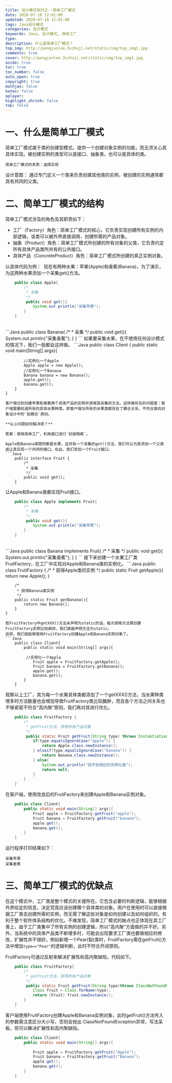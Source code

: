 ```yaml
---
title: 设计模式系列之--简单工厂模式
date: 2020-07-18 12:01:00
updated: 2020-07-18 12:01:00
tags: Java设计模式
categories: 设计模式
keywords: Java, 设计模式, 简单工厂
type: 
description: 什么是简单工厂模式？
top_img: http://pengjunlee.3vzhuji.net/static/img/top_img1.jpg
comments: true
cover: http://pengjunlee.3vzhuji.net/static/img/top_img1.jpg
aside: true
toc: true
toc_number: false
auto_open: true
copyright: true
mathjax: false
katex: false
aplayer:
highlight_shrink: false
top: false
---
```

# 一、什么是简单工厂模式

简单工厂模式属于类的创建型模式。提供一个创建对象实例的功能，而无须关心其具体实现。被创建实例的类型可以是接口、抽象类，也可以是具体的类。 

`简单工厂模式的本质：选择实现 `

设计意图： 通过专门定义一个类来负责创建其他类的实例，被创建的实例通常都具有共同的父类。

# 二、简单工厂模式的结构

简单工厂模式涉及的角色及其职责如下：

- 工厂（Factory）角色：简单工厂模式的核心，它负责实现创建所有实例的内部逻辑，该类可以被外界直接调用，创建所需的产品对象。  
- 抽象（Product）角色：简单工厂模式所创建的所有对象的父类，它负责约定所有具体产品类所共有的公共接口。  
- 具体产品（ConcreteProduct）角色：简单工厂模式所创建的真正实例对象。

以具体代码为例： 
现在有两种水果：苹果(Apple)和香蕉(Banana)，为了演示，为这两种水果添加一个采集get()方法。

```Java
	public class Apple{
	    /*
	     * 采集
	     */
	     public void get(){
	        System.out.println("采集苹果");
	    }
	}
```
<br>
```Java
	public class Banana{
	    /*
	     * 采集
	     */
	    public void get(){
	        System.out.println("采集香蕉");
	    }
	}
```
如果要采集水果，在不使用任何设计模式的情况下，我们一般都会这样做。
```Java
	public class Client {
	    public static void main(String[] args){
	 
	        //实例化一个Apple
	        Apple apple = new Apple();
	        //实例化一个Banana
	        Banana banana = new Banana();
	        apple.get();
	        banana.get();
	    }
	}
```
客户端分别创建苹果和香蕉两个具体产品的实例并调用其采集的方法，这样做存在的问题是：客户端需要知道所有的具体水果种类，即客户端与所有的水果类都存在了耦合关系，不符合面向对象设计中的`低耦合`原则。

**以上问题如何解决呢？**

答案：使用简单工厂，利用接口进行`封装隔离`。 

Apple和Banana类既然都是水果，且共有一个采集的get()方法，我们可以为其添加一个父类或让其实现一个共同的接口。在此，我们添加一个Fruit接口。  
```Java
	public interface Fruit {
	    /*
	     * 采集
	     */
	    public void get();
	}
```
让Apple和Banana类都实现Fruit接口。  
```Java
	public class Apple implements Fruit{
	    /*
	     * 采集
	     */
	     public void get(){
	        System.out.println("采集苹果");
	    }
	}
```
<br>
```Java
	public class Banana implements Fruit{
	    /*
	     * 采集
	     */
	     public void get(){
	        System.out.println("采集香蕉");
	    }
	}
```
接下来创建一个水果工厂类FruitFactory，在工厂中实现对Apple和Banana类的实例化。  
```Java
	public class FruitFactory {
	    /*
	     * 获得Apple类的实例
	     */
	    public static  Fruit getApple(){
	        return new Apple();
	    }
	     
	    /*
	     * 获得Banana类实例
	     */
	    public static Fruit getBanana(){
	        return new Banana();
	    }
	}
```
若FruitFactory中getXXX()方法未声明为static的话，每次调用方法需创建FruitFactory实例比较麻烦，我们直接声明方法为static。  
这样，我们就能够使用FruitFactory创建Apple和Banana实例对象了。 
```Java
	public class Client{
	    public static void main(String[] args){
	 
	     //实例化一个Apple
	        Fruit apple = FruitFactory.getApple();
	        Fruit banana = FruitFactory.getBanana();
	        apple.get();
	        banana.get();
	    }
	}
```
观察以上工厂，其为每一个水果具体类都添加了一个getXXX()方法，当水果种类增多时方法数量也会增加导致FruitFactory类比较臃肿，而且各个方法之间关系也不够紧密不符合“高内聚”原则，我们再对其进行优化。 
```Java
	public class FruitFactory {
	    /*
	     * getFruit方法，获得所有产品对象
	     */
	     public static Fruit getFruit(String type) throws InstantiationException, IllegalAccessException{
	        if(type.equalsIgnoreCase("apple")) {
	            return Apple.class.newInstance();
	        } elseif(type.equalsIgnoreCase("banana")) {
	            return Banana.class.newInstance();
	        } else{
	            System.out.println("找不到相应的实例化类");
	            return null;
	        }
	    }
	}
```
在客户端，使用改良后的FruitFactory来创建Apple和Banana实例对象。
```Java
	public class Client{
	    public static void main(String[] args){
	        Fruit apple = FruitFactory.getFruit("apple");
	        Fruit banana = FruitFactory.getFruit("banana");
	        apple.get();
	        banana.get();
	    }
	}
```
运行程序打印结果如下： 
```
采集苹果  
采集香蕉
```

# 三、简单工厂模式的优缺点
在这个模式中，工厂类是整个模式的关键所在。它包含必要的判断逻辑，能够根据外界给定的信息，决定究竟应该创建哪个具体类的对象。用户在使用时可以直接根据工厂类去创建所需的实例，而无需了解这些对象是如何创建以及如何组织的。有利于整个软件体系结构的优化。不难发现，简单工厂模式的缺点也正体现在其工厂类上，由于工厂类集中了所有实例的创建逻辑，所以“高内聚”方面做的并不好。另外，当系统中的具体产品类不断增多时，可能会出现要求工厂类也要做相应的修改，扩展性并不很好。例如新增一个Pear(梨)类时，FruitFactory需在getFruit()方法中增加`type=="Pear"`的逻辑判断，此时不符合开闭原则。

FruitFactory可通过反射来解决扩展性和高内聚缺陷，代码如下。
```Java
	public class FruitFactory{
	    /*
	     * getFruit方法，获得所有产品对象
	     */
	     public static Fruit getFruit(String type)throws ClassNotFoundException, InstantiationException,IllegalAccessException {
	        Class fruit = Class.forName(type);
	        return (Fruit) fruit.newInstance();
	    }
	}
```
客户端使用FruitFactory创建Apple和Banana实例对象，此时getFruit()方法传入的参数需注意区分大小写，否则会抛出
ClassNotFoundException异常，写法呆板，但可以解决扩展性和高内聚缺陷。
```Java
	public class Client{
	    public static void main(String[] args){
	 
	        Fruit apple = FruitFactory.getFruit("Apple");
	        Fruit banana = FruitFactory.getFruit("Banana");
	        apple.get();
	        banana.get();
	    }
	}
```